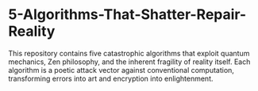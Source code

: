 # 5-Algorithms-That-Shatter-Repair-Reality
This repository contains five catastrophic algorithms that exploit quantum mechanics, Zen philosophy, and the inherent fragility of reality itself. Each algorithm is a poetic attack vector against conventional computation, transforming errors into art and encryption into enlightenment.
